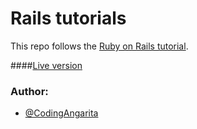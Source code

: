 # Rails tutorials

This repo follows the [Ruby on Rails tutorial](https://www.railstutorial.org).

####[Live version]()

### Author:
- [@CodingAngarita](https://github.com/codingAngarita)